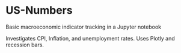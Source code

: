 # US-Numbers


Basic macroeconomic indicator tracking in a Jupyter notebook

Investigates CPI, Inflation, and unemployment rates. Uses Plotly and recession bars.

